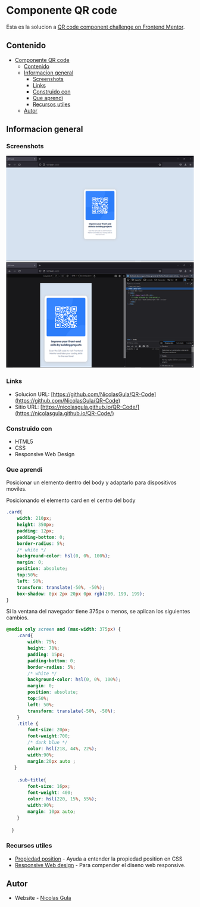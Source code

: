 # Componente QR code 

Esta es la solucion a [QR code component challenge on Frontend Mentor](https://www.frontendmentor.io/challenges/qr-code-component-iux_sIO_H). 

## Contenido

- [Componente QR code](#componente-qr-code)
  - [Contenido](#contenido)
  - [Informacion general](#informacion-general)
    - [Screenshots](#screenshots)
    - [Links](#links)
    - [Construido con](#construido-con)
    - [Que aprendi](#que-aprendi)
    - [Recursos utiles](#recursos-utiles)
  - [Autor](#autor)


## Informacion general

### Screenshots

![](./screenshots/fullScreen.png)
![](./screenshots/responsive.png)

### Links

- Solucion URL: [https://github.com/NicolasGula/QR-Code](https://github.com/NicolasGula/QR-Code)
- Sitio URL: [https://nicolasgula.github.io/QR-Code/](https://nicolasgula.github.io/QR-Code/)

### Construido con

- HTML5
- CSS
- Responsive Web Design

### Que aprendi

Posicionar un elemento dentro del body y adaptarlo para dispositivos moviles.

Posicionando el elemento card en el centro del body

```css
.card{
    width: 210px;
    height: 350px;
    padding: 12px;
    padding-bottom: 0;
    border-radius: 5%;
    /* white */
    background-color: hsl(0, 0%, 100%);
    margin: 0;
    position: absolute;
    top:50%;
    left: 50%;
    transform: translate(-50%, -50%);
    box-shadow: 0px 2px 20px 0px rgb(200, 199, 199);
}
```
Si la ventana del navegador tiene 375px o menos, se aplican los siguientes cambios.
```css
@media only screen and (max-width: 375px) {
    .card{
        width: 75%;
        height: 70%;
        padding: 15px;
        padding-bottom: 0;
        border-radius: 5%;
        /* white */
        background-color: hsl(0, 0%, 100%);
        margin: 0;
        position: absolute;
        top:50%;
        left: 50%;
        transform: translate(-50%, -50%);
    }
    .title {
        font-size: 20px;
        font-weight:700;
        /* dark blue */
        color: hsl(218, 44%, 22%);
        width:90%;
        margin:20px auto ;
   }
    
    .sub-title{
        font-size: 16px;
        font-weight: 400;
        color: hsl(220, 15%, 55%);
        width:90%;
        margin: 10px auto;
    }
    
  }
```

### Recursos utiles

- [Propiedad position](https://www.w3schools.com/css/css_positioning.asp#:~:text=An%20element%20with%20position%3A%20absolute,moves%20along%20with%20page%20scrolling.) - Ayuda a entender la propiedad position en CSS
- [Responsive Web design](https://www.w3schools.com/css/css_rwd_mediaqueries.asp) - Para compender el diseno web responsive.

## Autor

- Website - [Nicolas Gula](https://www.your-site.com)
